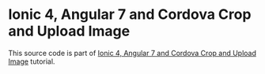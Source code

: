 # Ionic 4, Angular 7 and Cordova Crop and Upload Image

This source code is part of [Ionic 4, Angular 7 and Cordova Crop and Upload Image]() tutorial.
